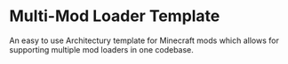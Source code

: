 # Multi-Mod Loader Template
An easy to use Architectury template for Minecraft mods which allows for supporting multiple mod loaders in one codebase.